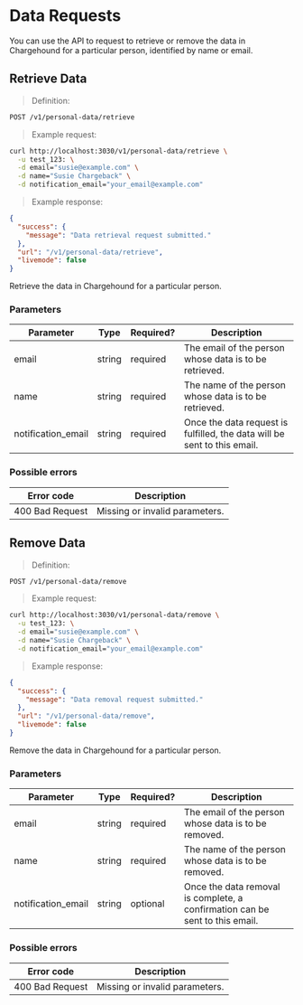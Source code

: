 # Data Requests

You can use the API to request to retrieve or remove the data in Chargehound for a particular person, identified by name or email.

## Retrieve Data

> Definition:

```sh
POST /v1/personal-data/retrieve
```

> Example request:

```sh
curl http://localhost:3030/v1/personal-data/retrieve \
  -u test_123: \
  -d email="susie@example.com" \
  -d name="Susie Chargeback" \
  -d notification_email="your_email@example.com"
```

> Example response:

```json
{
  "success": {
    "message": "Data retrieval request submitted."
  },
  "url": "/v1/personal-data/retrieve",
  "livemode": false
}
```

Retrieve the data in Chargehound for a particular person. 

### Parameters

| Parameter      | Type       | Required?  | Description |
| -------------  | ---------  |------------|-----------------------------------------------------------------------------------------------------------------------|
| email       | string        | required   | The email of the person whose data is to be retrieved. |
| name        | string        | required   | The name of the person whose data is to be retrieved. |
| notification_email        | string        | required   | Once the data request is fulfilled, the data will be sent to this email. |

### Possible errors

| Error code           | Description                                                          |
| ---------------------|----------------------------------------------------------------------|
| 400 Bad Request      | Missing or invalid parameters. |

## Remove Data

> Definition:

```sh
POST /v1/personal-data/remove
```

> Example request:

```sh
curl http://localhost:3030/v1/personal-data/remove \
  -u test_123: \
  -d email="susie@example.com" \
  -d name="Susie Chargeback" \
  -d notification_email="your_email@example.com"
```

> Example response:

```json
{
  "success": {
    "message": "Data removal request submitted."
  },
  "url": "/v1/personal-data/remove",
  "livemode": false
}
```

Remove the data in Chargehound for a particular person. 

### Parameters

| Parameter      | Type       | Required?  | Description |
| -------------  | ---------  |------------|-----------------------------------------------------------------------------------------------------------------------|
| email       | string        | required   | The email of the person whose data is to be removed. |
| name        | string        | required   | The name of the person whose data is to be removed. |
| notification_email        | string        | optional   | Once the data removal is complete, a confirmation can be sent to this email. |

### Possible errors

| Error code           | Description                                                          |
| ---------------------|----------------------------------------------------------------------|
| 400 Bad Request      | Missing or invalid parameters. |

